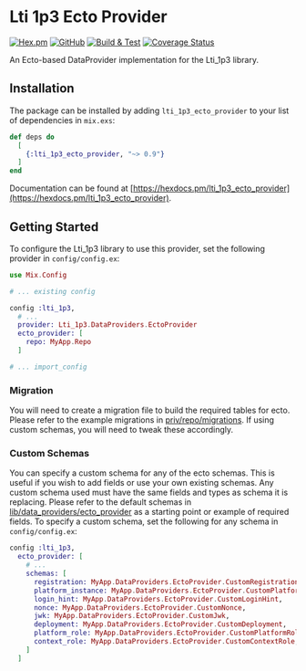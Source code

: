 # Lti 1p3 Ecto Provider

[![Hex.pm](https://img.shields.io/hexpm/v/lti_1p3_ecto_provider)](https://hex.pm/packages/lti_1p3_ecto_provider)
[![GitHub](https://img.shields.io/github/license/Simon-Initiative/lti_1p3_ecto_provider?color=blue)](https://github.com/Simon-Initiative/lti_1p3_ecto_provider/blob/master/LICENSE)
[![Build & Test](https://github.com/Simon-Initiative/lti_1p3_ecto_provider/actions/workflows/main.yml/badge.svg)](https://github.com/Simon-Initiative/lti_1p3_ecto_provider/actions/workflows/main.yml)
[![Coverage Status](https://coveralls.io/repos/github/Simon-Initiative/lti_1p3_ecto_provider/badge.svg?branch=master)](https://coveralls.io/github/Simon-Initiative/lti_1p3_ecto_provider?branch=master)

An Ecto-based DataProvider implementation for the Lti_1p3 library.

## Installation

The package can be installed by adding `lti_1p3_ecto_provider` to your list of dependencies in `mix.exs`:

```elixir
def deps do
  [
    {:lti_1p3_ecto_provider, "~> 0.9"}
  ]
end
```

Documentation can be found at [https://hexdocs.pm/lti_1p3_ecto_provider](https://hexdocs.pm/lti_1p3_ecto_provider).

## Getting Started

To configure the Lti_1p3 library to use this provider, set the following provider in `config/config.ex`:

```elixir
use Mix.Config

# ... existing config

config :lti_1p3,
  # ...
  provider: Lti_1p3.DataProviders.EctoProvider
  ecto_provider: [
    repo: MyApp.Repo
  ]

# ... import_config

```

### Migration

You will need to create a migration file to build the required tables for ecto. Please refer to the example migrations in [priv/repo/migrations](https://github.com/Simon-Initiative/lti_1p3_ecto_provider/blob/master/priv/repo/migrations). If using custom schemas, you will need to tweak these accordingly.

### Custom Schemas

You can specify a custom schema for any of the ecto schemas. This is useful if you wish to add fields or use your own existing schemas. Any custom schema used must have the same fields and types as schema it is replacing. Please refer to the default schemas in [lib/data_providers/ecto_provider](https://github.com/Simon-Initiative/lti_1p3_ecto_provider/tree/master/lib/data_providers/ecto_provider) as a starting point or example of required fields. To specify a custom schema, set the following for any schema in `config/config.ex`:

```elixir
config :lti_1p3,
  ecto_provider: [
    # ...
    schemas: [
      registration: MyApp.DataProviders.EctoProvider.CustomRegistration,
      platform_instance: MyApp.DataProviders.EctoProvider.CustomPlatformInstance,
      login_hint: MyApp.DataProviders.EctoProvider.CustomLoginHint,
      nonce: MyApp.DataProviders.EctoProvider.CustomNonce,
      jwk: MyApp.DataProviders.EctoProvider.CustomJwk,
      deployment: MyApp.DataProviders.EctoProvider.CustomDeployment,
      platform_role: MyApp.DataProviders.EctoProvider.CustomPlatformRole,
      context_role: MyApp.DataProviders.EctoProvider.CustomContextRole,
    ]
  ]

```

